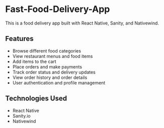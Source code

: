 # Fast-Food-Delivery-App
This is a food delivery app built with React Native, Sanity, and Nativewind.


## Features
  -  Browse different food categories
  -  View restaurant menus and food items
  -  Add items to the cart
  -  Place orders and make payments 
  -  Track order status and delivery updates
  -  View order history and order details
  -  User authentication and profile management

## Technologies Used
  -  React Native
  -  Sanity.io
  -  Nativewind
